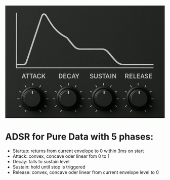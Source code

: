 ![](logo.jpg)

# ADSR for Pure Data with 5 phases:

* Startup: returns from current envelope to 0 within 3ms on start
* Attack: convex, concave oder linear fom 0 to 1
* Decay: falls to sustain level
* Sustain: hold until stop is triggered
* Release: convex, concave oder linear from current envelope level to 0